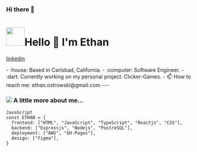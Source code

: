 ### Hi there 👋

<!--
**Ost-Ethan/Ost-Ethan** is a ✨ _special_ ✨ repository because its `README.md` (this file) appears on your GitHub profile.

Here are some ideas to get you started:

- 🔭 I’m currently working on ...
- 🌱 I’m currently learning ...
- 👯 I’m looking to collaborate on ...
- 🤔 I’m looking for help with ...
- 💬 Ask me about ...
- 📫 How to reach me: ...
- 😄 Pronouns: ...
- ⚡ Fun fact: ...
-->

<h1 align="left" id="macropower-title"><img src="https://media0.giphy.com/media/H8FP5CniGPbB4zFnRR/giphy.gif?cid=ecf05e472xws1eno1jx838xo057eyxsgi35yzlbdlmw23djy&ep=v1_stickers_search&rid=giphy.gif&ct=s" width="50">Hello 👋 I'm Ethan</h1>
<p align="left">
  <a href="https://www.linkedin.com/in/ethan-ostrowski/" align="left">
   linkedin
  </a>
</p>
- :house: Based in Carlsbad, California.
- :computer: Software Engineer.
- :dart: Currently working on my personal project: Clicker-Games.
- 📫 How to reach me: ethan.ostrowski@gmail.com
---

### <img src="https://media0.giphy.com/media/ZEUODEtQiUZWGg6IHR/giphy.gif?cid=ecf05e47wx3c4ckat0j4ln2g16oocdahq4jjtmb4sehk78b6&ep=v1_stickers_search&rid=giphy.gif&ct=s"> A little more about me...
```
JavaScript
const ETHAN = {
  frontend: ["HTML", "JavaScript", "TypeScript", "Reactjs", "CSS"],
  backend: ["Expressjs", "Nodejs", "PostreSQL"],
  deployment: ["AWS", "GH-Pages"],
  design: ["Figma"],
}
```
